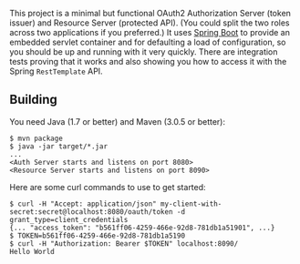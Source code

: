 This project is a minimal but functional OAuth2 Authorization Server
(token issuer) and Resource Server (protected API). (You could split
the two roles across two applications if you preferred.) It uses
[Spring Boot](https://github.com/spring-projects/spring-boot) to
provide an embedded servlet container and for defaulting a load of
configuration, so you should be up and running with it very
quickly. There are integration tests proving that it works and also
showing you how to access it with the Spring `RestTemplate` API.

## Building

You need Java (1.7 or better) and Maven (3.0.5 or better):

```
$ mvn package
$ java -jar target/*.jar
...
<Auth Server starts and listens on port 8080>
<Resource Server starts and listens on port 8090>
```

Here are some curl commands to use to get started:

```
$ curl -H "Accept: application/json" my-client-with-secret:secret@localhost:8080/oauth/token -d grant_type=client_credentials
{... "access_token": "b561ff06-4259-466e-92d8-781db1a51901", ...}
$ TOKEN=b561ff06-4259-466e-92d8-781db1a5190
$ curl -H "Authorization: Bearer $TOKEN" localhost:8090/
Hello World
```
